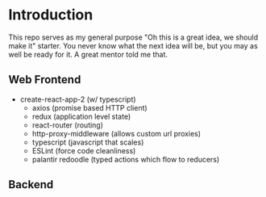 # Introduction #

This repo serves as my general purpose "Oh this is a great idea, we should make it" starter. 
You never know what the next idea will be, but you may as well be ready for it. A great mentor told me that.

## Web Frontend ##

- create-react-app-2 (w/ typescript)
  - axios (promise based HTTP client)
  - redux (application level state)
  - react-router (routing)
  - http-proxy-middleware (allows custom url proxies)
  - typescript (javascript that scales)
  - ESLint (force code cleanliness)
  - palantir redoodle (typed actions which flow to reducers)

## Backend ##

